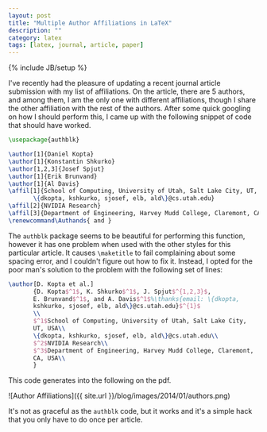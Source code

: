 ```yaml
---
layout: post
title: "Multiple Author Affiliations in LaTeX"
description: ""
category: latex
tags: [latex, journal, article, paper]
---
```

{% include JB/setup %}

I've recently had the pleasure of updating a recent journal article
submission with my list of affiliations. 
On the article, there are 5 authors, and among them, I am the only one
with different affiliations, though I share the other affiliation with
the rest of the authors.
After some quick googling on how I should perform this, I came up with
the following snippet of code that should have worked.

```latex
\usepackage{authblk}

\author[1]{Daniel Kopta}
\author[1]{Konstantin Shkurko}
\author[1,2,3]{Josef Spjut}
\author[1]{Erik Brunvand}
\author[1]{Al Davis}
\affil[1]{School of Computing, University of Utah, Salt Lake City, UT, USA\\
       \{dkopta, kshkurko, sjosef, elb, ald\}@cs.utah.edu}
\affil[2]{NVIDIA Research}
\affil[3]{Department of Engineering, Harvey Mudd College, Claremont, CA, USA}
\renewcommand\Authands{ and }
```

The `authblk` package seems to be beautiful for performing this
function, however it has one problem when used with the other styles
for this particular article. It causes `\maketitle` to fail
complaining about some spacing error, and I couldn't figure out how to
fix it.
Instead, I opted for the poor man's solution to the problem with the
following set of lines:

```latex
\author[D. Kopta et al.]
       {D. Kopta$^1$, K. Shkurko$^1$, J. Spjut$^{1,2,3}$,
       E. Brunvand$^1$, and A. Davis$^1$%\thanks{email: \{dkopta,
       kshkurko, sjosef, elb, ald\}@cs.utah.edu}$^{1}$
       \\
       $^1$School of Computing, University of Utah, Salt Lake City,
       UT, USA\\
       \{dkopta, kshkurko, sjosef, elb, ald\}@cs.utah.edu\\ 
       $^2$NVIDIA Research\\
       $^3$Department of Engineering, Harvey Mudd College, Claremont,
       CA, USA\\
       }
```

This code generates into the following on the pdf.

![Author Affiliations]({{ site.url }}/blog/images/2014/01/authors.png)

It's not as graceful as the `authblk` code, but it works and it's a
simple hack that you only have to do once per article.
